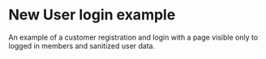# New User login example
 An example of a customer registration and login with a page visible only to logged in members and sanitized user data.
